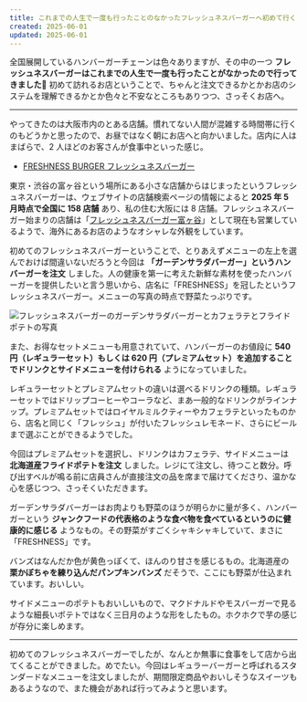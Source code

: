 ```yaml
---
title: これまでの人生で一度も行ったことのなかったフレッシュネスバーガーへ初めて行く
created: 2025-06-01
updated: 2025-06-01
---
```


全国展開しているハンバーガーチェーンは色々ありますが、その中の一つ **フレッシュネスバーガーはこれまでの人生で一度も行ったことがなかったので行ってきました🍔** 初めて訪れるお店ということで、ちゃんと注文できるかとかお店のシステムを理解できるかとか色々と不安なところもありつつ、さっそくお店へ。

---

やってきたのは大阪市内のとある店舗。慣れてない人間が混雑する時間帯に行くのもどうかと思ったので、お昼ではなく朝にお店へと向かいました。店内に人はまばらで、2 人ほどのお客さんが食事中といった感じ。

- [FRESHNESS BURGER フレッシュネスバーガー](https://www.freshnessburger.co.jp/)

東京・渋谷の富ヶ谷という場所にある小さな店舗からはじまったというフレッシュネスバーガーは、ウェブサイトの店舗検索ページの情報によると **2025 年 5 月時点で全国に 158 店舗** あり、私の住む大阪には 8 店舗。フレッシュネスバーガー始まりの店舗は「[フレッシュネスバーガー富ヶ谷](https://search.freshnessburger.co.jp/detail/3031001/)」として現在も営業しているようで、海外にあるお店のようなオシャレな外観をしています。

初めてのフレッシュネスバーガーということで、とりあえずメニューの左上を選んでおけば間違いないだろうと今回は **「ガーデンサラダバーガー」というハンバーガーを注文** しました。人の健康を第一に考えた新鮮な素材を使ったハンバーガーを提供したいと言う思いから、店名に「FRESHNESS」を冠したというフレッシュネスバーガー。メニューの写真の時点で野菜たっぷりです。

![フレッシュネスバーガーのガーデンサラダバーガーとカフェラテとフライドポテトの写真](d0c071af-6974-4b2a-6949-4d25304d9200)

また、お得なセットメニューも用意されていて、ハンバーガーのお値段に **540 円（レギュラーセット）もしくは 620 円（プレミアムセット）を追加することでドリンクとサイドメニューを付けられる** ようになっていました。

レギュラーセットとプレミアムセットの違いは選べるドリンクの種類。レギュラーセットではドリップコーヒーやコーラなど、まあ一般的なドリンクがラインナップ。プレミアムセットではロイヤルミルクティーやカフェラテといったものから、店名と同じく「フレッシュ」が付いたフレッシュレモネード、さらにビールまで選ぶことができるようでした。

今回はプレミアムセットを選択し、ドリンクはカフェラテ、サイドメニューは **北海道産フライドポテトを注文** しました。レジにて注文し、待つこと数分。呼び出すベルが鳴る前に店員さんが直接注文の品を席まで届けてくださり、温かな心を感じつつ、さっそくいただきます。

ガーデンサラダバーガーはお肉よりも野菜のほうが明らかに量が多く、ハンバーガーという **ジャンクフードの代表格のような食べ物を食べているというのに健康的に感じる** ようなもの。その野菜がすごくシャキシャキしていて、まさに「FRESHNESS」です。

バンズはなんだか色が黄色っぽくて、ほんのり甘さを感じるもの。北海道産の **栗かぼちゃを練り込んだパンプキンバンズ** だそうで、ここにも野菜が仕込まれています。おいしい。

サイドメニューのポテトもおいしいもので、マクドナルドやモスバーガーで見るような細長いポテトではなく三日月のような形をしたもの。ホクホクで芋の感じが存分に楽しめます。

---

初めてのフレッシュネスバーガーでしたが、なんとか無事に食事をして店から出てくることができました。めでたい。今回はレギュラーバーガーと呼ばれるスタンダードなメニューを注文しましたが、期間限定商品やおいしそうなスイーツもあるようなので、また機会があれば行ってみようと思います。
